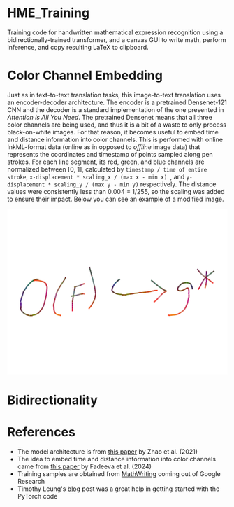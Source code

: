 # HME_Training

Training code for handwritten mathematical expression recognition using a bidirectionally-trained transformer, and a canvas GUI to write math, perform inference, and copy resulting LaTeX to clipboard. 

# Color Channel Embedding

Just as in text-to-text translation tasks, this image-to-text translation uses an encoder-decoder architecture. The encoder is a pretrained Densenet-121 CNN and the decoder is a standard implementation of the one presented in *Attention is All You Need*. The pretrained Densenet means that all three color channels are being used, and thus it is a bit of a waste to only process black-on-white images. For that reason, it becomes useful to embed time and distance information into color channels. This is performed with online InkML-format data (online as in opposed to *offline* image data) that represents the coordinates and timestamp of points sampled along pen strokes. For each line segment, its red, green, and blue channels are normalized between [0, 1], calculated by `timestamp / time of entire stroke`, `x-displacement * scaling_x / (max x - min x) `, and `y-displacement * scaling_y / (max y - min y)` respectively. The distance values were consistently less than 0.004 = 1/255, so the scaling was added to ensure their impact. Below you can see an example of a modified image.

![Color Example](public/01d4ae95eb9e94c8.png)



# Bidirectionality






# References

- The model architecture is from [this paper](https://arxiv.org/abs/2105.02412) by Zhao et al. (2021)
- The idea to embed time and distance information into color channels came from [this paper](https://arxiv.org/html/2402.15307v1) by Fadeeva et al. (2024)
- Training samples are obtained from [MathWriting](https://arxiv.org/html/2404.10690v1) coming out of Google Research
- Timothy Leung's [blog](https://actamachina.com/) post was a great help in getting started with the PyTorch code



